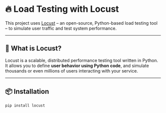 # 🔥 Load Testing with Locust

This project uses [Locust](https://locust.io) – an open-source, Python-based load testing tool – to simulate user traffic and test system performance.

---

## 🚀 What is Locust?

Locust is a scalable, distributed performance testing tool written in Python. It allows you to define **user behavior using Python code**, and simulate thousands or even millions of users interacting with your service.

---

## 📦 Installation

```bash
pip install locust
